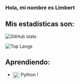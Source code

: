 ### Hola, mi nombre es Limbert ###

## Mis estadísticas son: 
![GitHub stats](https://github-readme-stats.vercel.app/api?username=LimbersMay&show_icons=true&theme=tokyonight)

![Top Langs](https://github-readme-stats.vercel.app/api/top-langs/?username=LimbersMay)

## Aprendiendo: 

- Python [<img align="left" alt="javascript" width="22px" src="https://raw.githubusercontent.com/jmnote/z-icons/master/svg/python.svg" />][Python]!

[Python]: https://www.python.org/